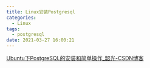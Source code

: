 ```yaml
---
title: Linux安装Postgresql
categories:
  - Linux
tags:
  - postgresql
date: 2021-03-27 16:00:21
---
```




[Ubuntu下PostgreSQL的安装和简单操作_韶光-CSDN博客](https://blog.csdn.net/u013719339/article/details/84134586)

